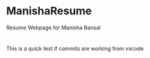 # ManishaResume
Resume Webpage for Manisha Bansal
#
This is a quick test if commits are working from vscode
